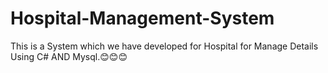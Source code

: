# Hospital-Management-System
This is a System which we have developed for Hospital for Manage Details Using C# AND Mysql.😊😊😊
